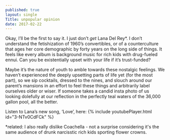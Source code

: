 ```yaml
---
published: true
layout: single
Title: unpopular opinion 
date: 2017-02-22
---
```



Okay, I’ll be the first to say it. I just don’t *get* Lana Del Rey\*. I don’t understand the fetishization of 1960’s convertibles, or of a counterculture that ages her core demographic by forty years on the long side of things. It feels like every album is background music for rich kids with drug-fueled ennui. Can you be existentially upset with your life if it’s trust-funded? 

Maybe it’s the nature of youth to amble towards these nostalgic feelings. We haven’t experienced the deeply upsetting parts of life yet (for the most part), so we sip cocktails, dressed to the nines, and slouch around our parent’s mansions in an effort to feel these things and arbitrarily label ourselves older or wiser. If someone takes a candid insta photo of us looking dolefully at our reflection in the perfectly teal waters of the 36,000 gallon pool, all the better. 

Listen to Lana’s new song, ‘Love’, here: 
{% include youtubePlayer.html id="3-NTv0CdFCk" %}



\*related: I also really dislike Coachella - not a surprise considering it's the same audience of drunk narcisstic rich kids sporting flower crowns. 
